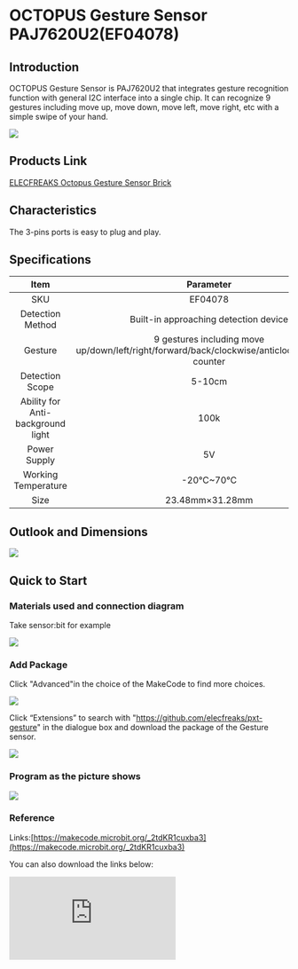 ﻿# OCTOPUS Gesture Sensor PAJ7620U2(EF04078)

## Introduction

OCTOPUS Gesture Sensor is PAJ7620U2 that integrates gesture recognition function with general I2C interface into a single chip. It can recognize 9 gestures including move up, move down, move left, move right, etc with a simple swipe of your hand.

 ![](https://wiki-media-ef.oss-cn-hongkong.aliyuncs.com//images/AVBdYeR.jpg)


## Products Link

[ELECFREAKS Octopus Gesture Sensor Brick](https://shop.elecfreaks.com/products/elecfreaks-octopus-gesture-sensor-brick?_pos=1&_sid=91a0bb066&_ss=r)



## Characteristics


The 3-pins ports is easy to plug and play.

## Specifications


Item | Parameter
:-: | :-:
SKU|EF04078
Detection Method|Built-in approaching detection device
Gesture|9 gestures including move up/down/left/right/forward/back/clockwise/anticlockwise/pulse counter
Detection Scope|5-10cm
Ability for Anti-background light|100k
Power Supply|5V
Working Temperature|-20℃~70℃
Size|23.48mm×31.28mm

## Outlook and Dimensions


 ![](https://wiki-media-ef.oss-cn-hongkong.aliyuncs.com//images/FW7bmzW.png)

## Quick to Start

### Materials used and connection diagram

Take sensor:bit for example

![](https://wiki-media-ef.oss-cn-hongkong.aliyuncs.com//images/ef04078_08.jpg)

### Add Package

Click "Advanced"in the choice of the MakeCode to find more choices.

![](https://wiki-media-ef.oss-cn-hongkong.aliyuncs.com//images/smtcNoB.png)

Click “Extensions” to search with "https://github.com/elecfreaks/pxt-gesture" in the dialogue box and download the package of the Gesture sensor.

![](https://wiki-media-ef.oss-cn-hongkong.aliyuncs.com//images/ef04078_05.png)

### Program as the picture shows

![](https://wiki-media-ef.oss-cn-hongkong.aliyuncs.com//images/ef04078_06.png)

### Reference
Links:[https://makecode.microbit.org/_2tdKR1cuxba3](https://makecode.microbit.org/_2tdKR1cuxba3)

You can also download the links below:


<div
    style={{
        position: 'relative',
        paddingBottom: '60%',
        overflow: 'hidden',
    }}
>
    <iframe
        src="https://makecode.microbit.org/_2tdKR1cuxba3"
        frameborder="0"
        sandbox="allow-popups allow-forms allow-scripts allow-same-origin"
        style={{
            position: 'absolute',
            width: '100%',
            height: '100%',
        }}
    />
</div>


### Result
 The direction of the arrow displaying on the micro:bit changes with the different gestures of your hands.

![](https://wiki-media-ef.oss-cn-hongkong.aliyuncs.com//images/ef04078_07.gif)

## Relevant Cases


## Technique Files
